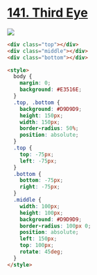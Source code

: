 # [141. Third Eye](https://cssbattle.dev/play/141)

![](https://cssbattle.dev/targets/141.png)

```HTML
<div class="top"></div>
<div class="middle"></div>
<div class="bottom"></div>

<style>
  body {
    margin: 0;
    background: #E3516E;
  }
  .top, .bottom {
    background: #D9D9D9;
    height: 150px;
    width: 150px;
    border-radius: 50%;
    position: absolute;
  }
  .top {
    top: -75px;
    left: -75px;
  }
  .bottom {
    bottom: -75px;
    right: -75px;
  }
  .middle {
    width: 100px;
    height: 100px;
    background: #D9D9D9;
    border-radius: 100px 0;
    position: absolute;
    left: 150px;
    top: 100px;
    rotate: 45deg;
  }
</style>

```
